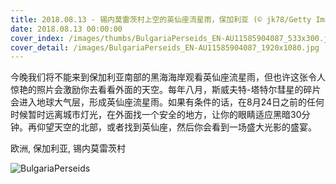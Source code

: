 ```yaml
---
title: 2018.08.13 - 锡内莫雷茨村上空的英仙座流星雨，保加利亚 (© jk78/Getty Images)
date: 2018.08.13 00:00:00
cover_index: /images/thumbs/BulgariaPerseids_EN-AU11585904087_533x300.jpg
cover_detail: /images/BulgariaPerseids_EN-AU11585904087_1920x1080.jpg
---
```


今晚我们将不能来到保加利亚南部的黑海海岸观看英仙座流星雨，但也许这张令人惊艳的照片会激励你去看看外面的天空。每年八月，斯威夫特-塔特尔彗星的碎片会进入地球大气层，形成英仙座流星雨。如果有条件的话，在8月24日之前的任何时候暂时远离城市灯光，在外面找一个安全的地方，让你的眼睛适应黑暗30分钟。再仰望天空的北部，或者找到英仙座，然后你会看到一场盛大光影的盛宴。

欧洲, 保加利亚, 锡内莫雷茨村

![BulgariaPerseids](/images/BulgariaPerseids_EN-AU11585904087_1920x1080.jpg)
